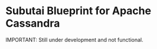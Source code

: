 # Subutai Blueprint for Apache Cassandra

IMPORTANT: Still under development and not functional.



